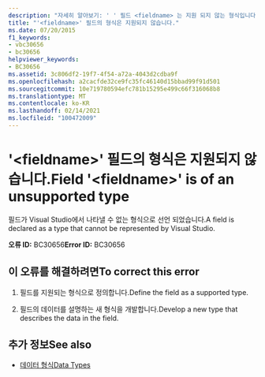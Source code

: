 ```yaml
---
description: "자세히 알아보기: ' ' 필드 <fieldname> 는 지원 되지 않는 형식입니다."
title: "'<fieldname>' 필드의 형식은 지원되지 않습니다."
ms.date: 07/20/2015
f1_keywords:
- vbc30656
- bc30656
helpviewer_keywords:
- BC30656
ms.assetid: 3c806df2-19f7-4f54-a72a-4043d2cdba9f
ms.openlocfilehash: a2cacfde32ce9fc35fc46140d15bbad99f91d501
ms.sourcegitcommit: 10e719780594efc781b15295e499c66f316068b8
ms.translationtype: MT
ms.contentlocale: ko-KR
ms.lasthandoff: 02/14/2021
ms.locfileid: "100472009"
---
```

# <a name="field-fieldname-is-of-an-unsupported-type"></a><span data-ttu-id="99124-103">'\<fieldname>' 필드의 형식은 지원되지 않습니다.</span><span class="sxs-lookup"><span data-stu-id="99124-103">Field '\<fieldname>' is of an unsupported type</span></span>

<span data-ttu-id="99124-104">필드가 Visual Studio에서 나타낼 수 없는 형식으로 선언 되었습니다.</span><span class="sxs-lookup"><span data-stu-id="99124-104">A field is declared as a type that cannot be represented by Visual Studio.</span></span>  
  
 <span data-ttu-id="99124-105">**오류 ID:** BC30656</span><span class="sxs-lookup"><span data-stu-id="99124-105">**Error ID:** BC30656</span></span>  
  
## <a name="to-correct-this-error"></a><span data-ttu-id="99124-106">이 오류를 해결하려면</span><span class="sxs-lookup"><span data-stu-id="99124-106">To correct this error</span></span>  
  
1. <span data-ttu-id="99124-107">필드를 지원되는 형식으로 정의합니다.</span><span class="sxs-lookup"><span data-stu-id="99124-107">Define the field as a supported type.</span></span>  
  
2. <span data-ttu-id="99124-108">필드의 데이터를 설명하는 새 형식을 개발합니다.</span><span class="sxs-lookup"><span data-stu-id="99124-108">Develop a new type that describes the data in the field.</span></span>  
  
## <a name="see-also"></a><span data-ttu-id="99124-109">추가 정보</span><span class="sxs-lookup"><span data-stu-id="99124-109">See also</span></span>

- [<span data-ttu-id="99124-110">데이터 형식</span><span class="sxs-lookup"><span data-stu-id="99124-110">Data Types</span></span>](../language-reference/data-types/index.md)
